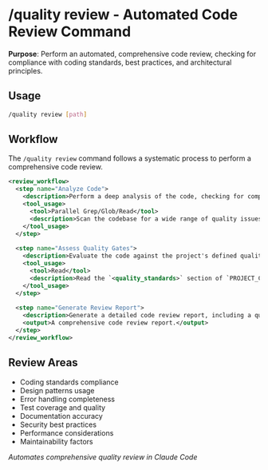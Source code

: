 # /quality review - Automated Code Review Command

**Purpose**: Perform an automated, comprehensive code review, checking for compliance with coding standards, best practices, and architectural principles.

## Usage
```bash
/quality review [path]
```

## Workflow

The `/quality review` command follows a systematic process to perform a comprehensive code review.

```xml
<review_workflow>
  <step name="Analyze Code">
    <description>Perform a deep analysis of the code, checking for compliance with coding standards, best practices in error handling and documentation, and adherence to established design patterns.</description>
    <tool_usage>
      <tool>Parallel Grep/Glob/Read</tool>
      <description>Scan the codebase for a wide range of quality issues.</description>
    </tool_usage>
  </step>
  
  <step name="Assess Quality Gates">
    <description>Evaluate the code against the project's defined quality gates, including test coverage, documentation standards, and security best practices.</description>
    <tool_usage>
      <tool>Read</tool>
      <description>Read the `<quality_standards>` section of `PROJECT_CONFIG.xml`.</description>
    </tool_usage>
  </step>
  
  <step name="Generate Review Report">
    <description>Generate a detailed code review report, including a quality score, a list of any violations or issues found, and a set of actionable recommendations for improvement.</description>
    <output>A comprehensive code review report.</output>
  </step>
</review_workflow>
```

## Review Areas
- Coding standards compliance
- Design patterns usage
- Error handling completeness
- Test coverage and quality
- Documentation accuracy
- Security best practices
- Performance considerations
- Maintainability factors

*Automates comprehensive quality review in Claude Code*